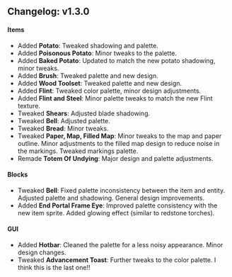 ## Changelog: **v1.3.0**

#### Items

- Added **Potato**: Tweaked shadowing and palette.
- Added **Poisonous Potato**: Minor tweaks to the palette.
- Added **Baked Potato**: Updated to match the new potato shadowing, minor tweaks.
- Added **Brush**: Tweaked palette and new design.
- Added **Wood Toolset**: Tweaked palette and new design.
- Added **Flint**: Tweaked color palette, minor design adjustments.
- Added **Flint and Steel**: Minor palette tweaks to match the new Flint texture.
- Tweaked **Shears**: Adjusted blade shadowing.
- Tweaked **Bell**: Adjusted palette.
- Tweaked **Bread**: Minor tweaks.
- Tweaked **Paper, Map, Filled Map**: Minor tweaks to the map and paper outline. Minor adjustments to the filled map design to reduce noise in the markings. Tweaked markings palette.
- Remade **Totem Of Undying**: Major design and palette adjustments.

#### Blocks

- Tweaked **Bell**: Fixed palette inconsistency between the item and entity. Adjusted palette and shadowing. General design improvements.
- Added **End Portal Frame Eye**: Improved palette consistency with the new item sprite. Added glowing effect (similar to redstone torches).

#### GUI

- Added **Hotbar**: Cleaned the palette for a less noisy appearance. Minor design changes.
- Tweaked **Advancement Toast**: Further tweaks to the color palette. I think this is the last one!!